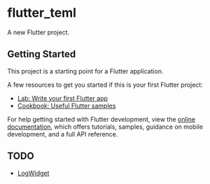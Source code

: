# flutter_teml

A new Flutter project.

## Getting Started

This project is a starting point for a Flutter application.

A few resources to get you started if this is your first Flutter project:

- [Lab: Write your first Flutter app](https://docs.flutter.dev/get-started/codelab)
- [Cookbook: Useful Flutter samples](https://docs.flutter.dev/cookbook)

For help getting started with Flutter development, view the
[online documentation](https://docs.flutter.dev/), which offers tutorials,
samples, guidance on mobile development, and a full API reference.

## TODO
- [LogWidget](https://book.flutterchina.club/chapter2/thread_model_and_error_report.html#_2-8-2-flutter%E5%BC%82%E5%B8%B8%E6%8D%95%E8%8E%B7)